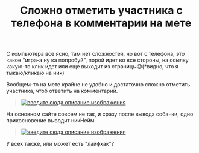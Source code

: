 ﻿---
title: "Сложно отметить участника с телефона в комментарии на мете"
se.owner.user_id: 264178
se.owner.display_name: "Dev18"
se.owner.link: "https://ru.meta.stackoverflow.com/users/264178/dev18"
se.link: "https://ru.meta.stackoverflow.com/questions/13203/%d0%a1%d0%bb%d0%be%d0%b6%d0%bd%d0%be-%d0%be%d1%82%d0%bc%d0%b5%d1%82%d0%b8%d1%82%d1%8c-%d1%83%d1%87%d0%b0%d1%81%d1%82%d0%bd%d0%b8%d0%ba%d0%b0-%d1%81-%d1%82%d0%b5%d0%bb%d0%b5%d1%84%d0%be%d0%bd%d0%b0-%d0%b2-%d0%ba%d0%be%d0%bc%d0%bc%d0%b5%d0%bd%d1%82%d0%b0%d1%80%d0%b8%d0%b8-%d0%bd%d0%b0-%d0%bc%d0%b5%d1%82%d0%b5"
se.question_id: 13203
se.post_type: question
---
<p>С компьютера все ясно, там нет сложностей, но вот с телефона, это какое &quot;игра-а ну ка попробуй&quot;, порой идет во все стороны, на ссылку какую-то клик идет или еще выходит из страницы☹️(*видно, что я тыкаю/кликаю на ник)</p>
<p>Вообщем-то на мете крайне не удобно и достаточно сложно отметить участника, чтоб ответить на комментарий.</p>
<blockquote>
<p><a href="https://i.sstatic.net/fV608.gif" rel="nofollow noreferrer"><img src="https://i.sstatic.net/fV608.gif" alt="введите сюда описание изображения" /></a></p>
</blockquote>
<p>На основном сайте совсем не так, и сразу после вывода собачки, одно прикосновение выводит никНейм</p>
<blockquote>
<p><a href="https://i.sstatic.net/QxsH1.gif" rel="nofollow noreferrer"><img src="https://i.sstatic.net/QxsH1.gif" alt="введите сюда описание изображения" /></a></p>
</blockquote>
<p>У всех также, или может есть &quot;лайфхак&quot;?</p>
